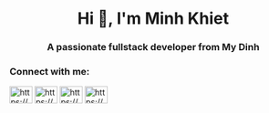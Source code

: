<h1 align="center">Hi 👋, I'm Minh Khiet</h1>
<h3 align="center">A passionate fullstack developer from My Dinh</h3>

<h3 align="left">Connect with me:</h3>
<p align="left">
<a href="https://linkedin.com/in/minhkhiet2003/" target="blank"><img align="center" src="https://raw.githubusercontent.com/rahuldkjain/github-profile-readme-generator/master/src/images/icons/Social/linked-in-alt.svg" alt="https://www.linkedin.com/in/minhkhiet2003/" height="30" width="40" /></a>
<a href="https://fb.com/minhkhiet2003" target="blank"><img align="center" src="https://raw.githubusercontent.com/rahuldkjain/github-profile-readme-generator/master/src/images/icons/Social/facebook.svg" alt="https://www.facebook.com/minhkhiet2003" height="30" width="40" /></a>
<a href="https://instagram.com/taminhkhiet/" target="blank"><img align="center" src="https://raw.githubusercontent.com/rahuldkjain/github-profile-readme-generator/master/src/images/icons/Social/instagram.svg" alt="https://www.instagram.com/taminhkhiet/" height="30" width="40" /></a>
<a href="https://www.youtube.com/channel/ucqbywat01gfwcbxdyyxsxaa" target="blank"><img align="center" src="https://raw.githubusercontent.com/rahuldkjain/github-profile-readme-generator/master/src/images/icons/Social/youtube.svg" alt="https://www.youtube.com/channel/ucqbywat01gfwcbxdyyxsxaa" height="30" width="40" /></a>
</p>


